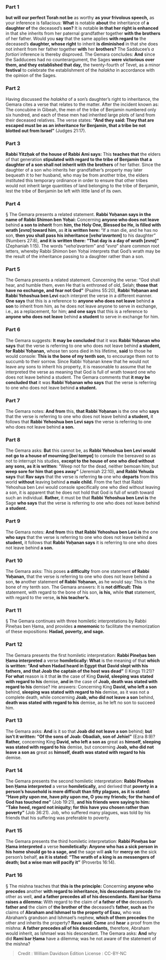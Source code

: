 
### Part 1
<b>but will our perfect Torah not be</b> as worthy <b>as your frivolous speech,</b> as your inference is fallacious: <b>What</b> is notable <b>about</b> the inheritance of <b>a daughter of</b> the deceased’s <b>son?</b> It is notable <b>in that her right is enhanced</b> in that she inherits from her paternal grandfather together <b>with the brothers</b> of her father. Would you <b>say</b> that the same applies <b>with regard to</b> the deceased’s <b>daughter, whose right</b> to inherit <b>is diminished</b> in that she does not inherit from her father together <b>with</b> her <b>brothers?</b> The Sadducee’s <i>a fortiori</i> inference is thereby disproved. The Gemara concludes: <b>And</b> since the Sadducees had no counterargument, the Sages <b>were victorious over them, and they established that day,</b> the twenty-fourth of Tevet, as a minor <b>festival</b> to celebrate the establishment of the <i>halakha</i> in accordance with the opinion of the Sages.

### Part 2
Having discussed the <i>halakha</i> of a son’s daughter’s right to inheritance, the Gemara cites a verse that relates to the matter. After the incident known as: The concubine in Gibeah, the men of the tribe of Benjamin numbered only six hundred, and each of these men had inherited large plots of land from their deceased relatives. The verse states: <b>“And they said: They that are escaped must be as an inheritance for Benjamin, that a tribe be not blotted out from Israel”</b> (Judges 21:17).

### Part 3
<b>Rabbi Yitzḥak of the house of Rabbi Ami says:</b> This <b>teaches that</b> the elders of that generation <b>stipulated with regard to the tribe of Benjamin that a daughter of a son shall not inherit with the brothers</b> of her father. Since the daughter of a son who inherits her grandfather’s property may later bequeath it to her husband, who may be from another tribe, the elders instituted this temporary ordinance in order to ensure that other tribes would not inherit large quantities of land belonging to the tribe of Benjamin, lest the tribe of Benjamin be left with little land of its own.

### Part 4
§ The Gemara presents a related statement. <b>Rabbi Yoḥanan says in the name of Rabbi Shimon ben Yoḥai:</b> Concerning <b>anyone who does not leave</b> behind <b>a son to inherit</b> from <b>him, the Holy One, Blessed be He, is filled with wrath [<i>evra</i>] toward him,</b> as <b>it is written here:</b> “If a man die, and he has no son, <b>then you shall pass his inheritance [<i>veha’avartem</i>]</b> to his daughter” (Numbers 27:8), <b>and it is written there: “That day is a day of wrath [<i>evra</i>]”</b> (Zephaniah 1:15). The words “<i>veha’avartem</i>” and “<i>evra</i>” share common root letters, whereby Rabbi Shimon ben Yoḥai interprets that God’s wrath may be the result of the inheritance passing to a daughter rather than a son.

### Part 5
The Gemara presents a related statement. Concerning the verse: “God shall hear, and humble them, even He that is enthroned of old, Selah; <b>those that have no exchange, and fear not God”</b> (Psalms 55:20), <b>Rabbi Yoḥanan and Rabbi Yehoshua ben Levi</b> each interpret the verse in a different manner. <b>One says</b> that this is a reference to <b>anyone who does not leave</b> behind <b>a son</b> to inherit from him, as he does not leave anyone to serve in exchange, i.e., as a replacement, for him; <b>and one says</b> that this is a reference to <b>anyone who does not leave</b> behind <b>a student</b> to serve in exchange for him.

### Part 6
The Gemara suggests: <b>It may be concluded</b> that it was <b>Rabbi Yoḥanan who says</b> that the verse is referring to one who does not leave behind <b>a student, for Rabbi Yoḥanan,</b> whose ten sons died in his lifetime, <b>said</b> to those he would console: <b>This is the bone of my tenth son,</b> to encourage them not to succumb to their sorrow. Since Rabbi Yoḥanan knew that he would not leave any sons to inherit his property, it is reasonable to assume that he interpreted the verse as meaning that God is full of wrath toward one who does not leave behind a student. The Gemara comments that <b>it may be concluded that</b> it was <b>Rabbi Yoḥanan who says</b> that the verse is referring to one who does not leave behind <b>a student.</b>

### Part 7
The Gemara notes: <b>And from</b> this, <b>that Rabbi Yoḥanan</b> is the one who <b>says</b> that the verse is referring to one who does not leave behind <b>a student,</b> it follows that <b>Rabbi Yehoshua ben Levi says</b> the verse is referring to one who does not leave behind <b>a son.</b>

### Part 8
The Gemara asks: <b>But</b> this cannot be, as <b>Rabbi Yehoshua ben Levi would not go to a house of mourning [<i>bei tamya</i>]</b> to console the bereaved so as not to interrupt his studies, <b>except to the house of one who died without any sons, as it is written:</b> “Weep not for the dead, neither bemoan him; but <b>weep sore for him that goes away”</b> (Jeremiah 22:10), <b>and Rabbi Yehuda says</b> that <b>Rav says</b> that the verse is referring <b>to</b> one who <b>departs</b> from this world <b>without</b> leaving behind <b>a male child.</b> From the fact that Rabbi Yehoshua ben Levi would console specifically one who died without leaving a son, it is apparent that he does not hold that God is full of wrath toward such an individual. <b>Rather,</b> it must be that <b>Rabbi Yehoshua ben Levi is</b> the Sage <b>who says</b> that the verse is referring to one who does not leave behind <b>a student.</b>

### Part 9
The Gemara notes: <b>And from</b> this <b>that Rabbi Yehoshua ben Levi is</b> the one <b>who says</b> that the verse is referring to one who does not leave behind <b>a student,</b> it follows that <b>Rabbi Yoḥanan says</b> it is referring to one who does not leave behind <b>a son.</b>

### Part 10
The Gemara asks: This poses <b>a difficulty</b> from one statement <b>of Rabbi Yoḥanan,</b> that the verse is referring to one who does not leave behind a son, <b>to</b> another statement <b>of Rabbi Yoḥanan,</b> as he would say: This is the bone of my tenth son. The Gemara answers: It is <b>not difficult: This</b> statement, with regard to the bone of his son, <b>is his,</b> while <b>that</b> statement, with regard to the verse, <b>is his teacher’s.</b>

### Part 11
§ The Gemara continues with three homiletic interpretations by Rabbi Pineḥas ben Ḥama, and provides <b>a mnemonic</b> to facilitate the memorization of these expositions: <b>Hadad, poverty, and sage.</b>

### Part 12
The Gemara presents the first homiletic interpretation: <b>Rabbi Pineḥas ben Ḥama interpreted</b> a verse <b>homiletically: What</b> is the meaning of that <b>which is written: “And when Hadad heard in Egypt that David slept with his fathers, and that Joab the captain of the host was dead”</b> (I Kings 11:21)? <b>For what</b> reason is it that <b>in</b> the case of King <b>David, sleeping was stated with regard to his</b> demise, <b>and in</b> the case of <b>Joab, death was stated with regard to his</b> demise? He answers: Concerning King <b>David, who left a son</b> behind, <b>sleeping was stated with regard to his</b> demise, as it was not a complete death, while concerning <b>Joab, who did not leave a son</b> behind, <b>death was stated with regard to his</b> demise, as he left no son to succeed him.

### Part 13
The Gemara asks: <b>And</b> is it so that <b>Joab did not leave a son</b> behind; <b>but isn’t it written: “Of the sons of Joab: Obadiah, son of Jehiel”</b> (Ezra 8:9)? <b>Rather,</b> concerning King <b>David, who left a son as</b> great as <b>himself, sleeping was stated with regard to his</b> demise, but concerning <b>Joab, who did not leave a son as</b> great as <b>himself, death was stated with regard to his</b> demise.

### Part 14
The Gemara presents the second homiletic interpretation: <b>Rabbi Pineḥas ben Ḥama interpreted</b> a verse <b>homiletically,</b> and derived that <b>poverty in a person’s household is more difficult than fifty plagues, as it is stated: “Have pity upon me, have pity upon me, O you my friends; for the hand of God has touched me”</b> (Job 19:21), <b>and his friends were saying to him: “Take heed, regard not iniquity; for this have you chosen rather than poverty”</b> (Job 36:21). Job, who suffered many plagues, was told by his friends that his suffering was preferable to poverty.

### Part 15
The Gemara presents the third homiletic interpretation: <b>Rabbi Pineḥas bar Ḥama interpreted</b> a verse <b>homiletically: Anyone who has a sick person in his home should go to a sage, and</b> the sage will <b>ask</b> for <b>mercy on</b> the sick person’s behalf, <b>as it is stated: “The wrath of a king is as messengers of death; but a wise man will pacify it”</b> (Proverbs 16:14).

### Part 16
§ The mishna teaches that <b>this is the principle:</b> Concerning <b>anyone who precedes</b> another <b>with regard to inheritance, his descendants precede</b> the other as well, <b>and a father precedes all of his descendants. Rami bar Ḥama raises a dilemma:</b> With regard to the claim of <b>a father of the</b> deceased’s <b>father and</b> the claim of <b>the brother of the</b> deceased’s <b>father, such as</b> the claims of <b>Abraham and Ishmael to the property of Esau,</b> who was Abraham’s grandson and Ishmael’s nephew, <b>which of them precedes</b> the other and inherits the property? <b>Rava said: Come</b> and <b>hear</b> a proof from the mishna: <b>A father precedes all of his descendants,</b> therefore, Abraham would inherit, as Ishmael was his descendant. The Gemara asks: <b>And</b> why did <b>Rami bar Ḥama</b> have a dilemma; was he not aware of the statement of the mishna?

>Credit : William Davidson Edition
>License : CC-BY-NC